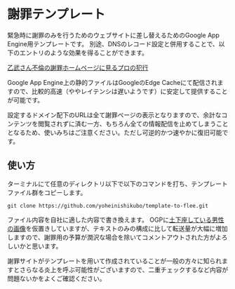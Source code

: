 # 謝罪テンプレート

緊急時に謝罪のみを行うためのウェブサイトに差し替えるためのGoogle App Engine用テンプレートです。
別途、DNSのレコード設定と併用することで、以下のエントリのような効果を得ることができます。

[乙武さん不倫の謝罪ホームページに見るプロの犯行][1]

Google App Engine上の静的ファイルはGoogleのEdge Cacheにて配信されますので、比較的高速（ややレイテンシは遅いようです）に安定して提供することが可能です。

設定するドメイン配下のURLは全て謝罪ページの表示となりますので、余計なコンテンツを閲覧されずに済む一方、もちろん全ての情報配信を止めてしまうこととなるため、使いみちはご注意ください。ただし可逆的かつ速やかに復旧可能です。

## 使い方

ターミナルにて任意のディレクトリ以下で以下のコマンドを打ち、テンプレートファイル群をコピーします。

`git clone https://github.com/yoheinishikubo/template-to-flee.git`

ファイル内容を自社に適した内容で書き換えます。
OGPに[土下座している男性の画像][2]を仮置きしていますが、テキストのみの構成に比して転送量が大幅に増加しますので、謝罪用の予算が潤沢な場合を除いてコメントアウトされた方がよろしいかと思います。

謝罪サイトがテンプレートを用いて作成されていることが一般の方々に知られますとさらなる炎上を呼ぶ可能性がございますので、二重チェックするなど内容が問題ないかをよくご確認ください。


[1]: http://fukuyuki.net/post-805/
[2]: http://www.irasutoya.com
